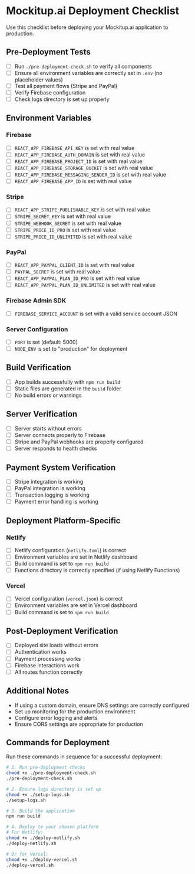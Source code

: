 # Mockitup.ai Deployment Checklist

Use this checklist before deploying your Mockitup.ai application to production.

## Pre-Deployment Tests

- [ ] Run `./pre-deployment-check.sh` to verify all components
- [ ] Ensure all environment variables are correctly set in `.env` (no placeholder values)
- [ ] Test all payment flows (Stripe and PayPal)
- [ ] Verify Firebase configuration
- [ ] Check logs directory is set up properly

## Environment Variables

### Firebase
- [ ] `REACT_APP_FIREBASE_API_KEY` is set with real value
- [ ] `REACT_APP_FIREBASE_AUTH_DOMAIN` is set with real value
- [ ] `REACT_APP_FIREBASE_PROJECT_ID` is set with real value
- [ ] `REACT_APP_FIREBASE_STORAGE_BUCKET` is set with real value
- [ ] `REACT_APP_FIREBASE_MESSAGING_SENDER_ID` is set with real value
- [ ] `REACT_APP_FIREBASE_APP_ID` is set with real value

### Stripe
- [ ] `REACT_APP_STRIPE_PUBLISHABLE_KEY` is set with real value
- [ ] `STRIPE_SECRET_KEY` is set with real value
- [ ] `STRIPE_WEBHOOK_SECRET` is set with real value
- [ ] `STRIPE_PRICE_ID_PRO` is set with real value
- [ ] `STRIPE_PRICE_ID_UNLIMITED` is set with real value

### PayPal
- [ ] `REACT_APP_PAYPAL_CLIENT_ID` is set with real value
- [ ] `PAYPAL_SECRET` is set with real value
- [ ] `REACT_APP_PAYPAL_PLAN_ID_PRO` is set with real value
- [ ] `REACT_APP_PAYPAL_PLAN_ID_UNLIMITED` is set with real value

### Firebase Admin SDK
- [ ] `FIREBASE_SERVICE_ACCOUNT` is set with a valid service account JSON

### Server Configuration
- [ ] `PORT` is set (default: 5000)
- [ ] `NODE_ENV` is set to "production" for deployment

## Build Verification

- [ ] App builds successfully with `npm run build`
- [ ] Static files are generated in the `build` folder
- [ ] No build errors or warnings

## Server Verification

- [ ] Server starts without errors
- [ ] Server connects properly to Firebase
- [ ] Stripe and PayPal webhooks are properly configured
- [ ] Server responds to health checks

## Payment System Verification

- [ ] Stripe integration is working
- [ ] PayPal integration is working
- [ ] Transaction logging is working
- [ ] Payment error handling is working

## Deployment Platform-Specific

### Netlify
- [ ] Netlify configuration (`netlify.toml`) is correct
- [ ] Environment variables are set in Netlify dashboard
- [ ] Build command is set to `npm run build`
- [ ] Functions directory is correctly specified (if using Netlify Functions)

### Vercel
- [ ] Vercel configuration (`vercel.json`) is correct
- [ ] Environment variables are set in Vercel dashboard
- [ ] Build command is set to `npm run build`

## Post-Deployment Verification

- [ ] Deployed site loads without errors
- [ ] Authentication works
- [ ] Payment processing works
- [ ] Firebase interactions work
- [ ] All routes function correctly

## Additional Notes

- If using a custom domain, ensure DNS settings are correctly configured
- Set up monitoring for the production environment
- Configure error logging and alerts
- Ensure CORS settings are appropriate for production

## Commands for Deployment

Run these commands in sequence for a successful deployment:

```bash
# 1. Run pre-deployment checks
chmod +x ./pre-deployment-check.sh
./pre-deployment-check.sh

# 2. Ensure logs directory is set up
chmod +x ./setup-logs.sh
./setup-logs.sh

# 3. Build the application
npm run build

# 4. Deploy to your chosen platform
# For Netlify:
chmod +x ./deploy-netlify.sh
./deploy-netlify.sh

# Or for Vercel:
chmod +x ./deploy-vercel.sh
./deploy-vercel.sh
```
